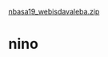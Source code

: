 [nbasa19_webisdavaleba.zip](https://github.com/BasariaNino/nino/files/7584472/nbasa19_webisdavaleba.zip)
# nino
